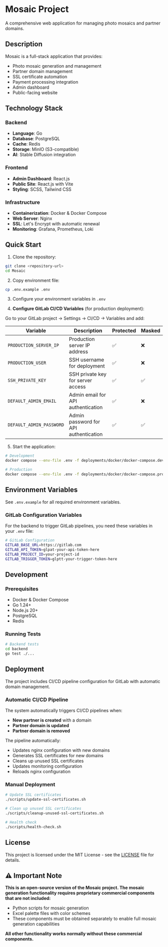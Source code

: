 # Mosaic Project

A comprehensive web application for managing photo mosaics and partner domains.

## Description

Mosaic is a full-stack application that provides:

- Photo mosaic generation and management
- Partner domain management
- SSL certificate automation
- Payment processing integration
- Admin dashboard
- Public-facing website

## Technology Stack

### Backend
- **Language**: Go
- **Database**: PostgreSQL
- **Cache**: Redis
- **Storage**: MinIO (S3-compatible)
- **AI**: Stable Diffusion integration

### Frontend
- **Admin Dashboard**: React.js
- **Public Site**: React.js with Vite
- **Styling**: SCSS, Tailwind CSS

### Infrastructure
- **Containerization**: Docker & Docker Compose
- **Web Server**: Nginx
- **SSL**: Let's Encrypt with automatic renewal
- **Monitoring**: Grafana, Prometheus, Loki

## Quick Start

1. Clone the repository:
```bash
git clone <repository-url>
cd Mosaic
```

2. Copy environment file:
```bash
cp .env.example .env
```

3. Configure your environment variables in `.env`

4. **Configure GitLab CI/CD Variables** (for production deployment):

Go to your GitLab project → Settings → CI/CD → Variables and add:

| Variable               | Description                       | Protected | Masked |
| ---------------------- | -------------------------------- | --------- | ------ |
| `PRODUCTION_SERVER_IP` | Production server IP address     | ✅        | ❌     |
| `PRODUCTION_USER`      | SSH username for deployment      | ✅        | ❌     |
| `SSH_PRIVATE_KEY`      | SSH private key for server access| ✅        | ✅     |
| `DEFAULT_ADMIN_EMAIL`  | Admin email for API authentication| ✅        | ❌     |
| `DEFAULT_ADMIN_PASSWORD` | Admin password for API authentication | ✅ | ✅ |

5. Start the application:
```bash
# Development
docker compose --env-file .env -f deployments/docker/docker-compose.dev.yml up --build

# Production
docker compose --env-file .env -f deployments/docker/docker-compose.prod.yml up --build
```

## Environment Variables

See `.env.example` for all required environment variables.

### GitLab Configuration Variables

For the backend to trigger GitLab pipelines, you need these variables in your `.env` file:

```bash
# GitLab Configuration
GITLAB_BASE_URL=https://gitlab.com
GITLAB_API_TOKEN=glpat-your-api-token-here
GITLAB_PROJECT_ID=your-project-id
GITLAB_TRIGGER_TOKEN=glptt-your-trigger-token-here
```

## Development

### Prerequisites
- Docker & Docker Compose
- Go 1.24+
- Node.js 20+
- PostgreSQL
- Redis

### Running Tests
```bash
# Backend tests
cd backend
go test ./...
```

## Deployment

The project includes CI/CD pipeline configuration for GitLab with automatic domain management.

### Automatic CI/CD Pipeline

The system automatically triggers CI/CD pipelines when:
- **New partner is created** with a domain
- **Partner domain is updated**
- **Partner domain is removed**

The pipeline automatically:
- Updates nginx configuration with new domains
- Generates SSL certificates for new domains
- Cleans up unused SSL certificates
- Updates monitoring configuration
- Reloads nginx configuration

### Manual Deployment

```bash
# Update SSL certificates
./scripts/update-ssl-certificates.sh

# Clean up unused SSL certificates
./scripts/cleanup-unused-ssl-certificates.sh

# Health check
./scripts/health-check.sh
```

## License

This project is licensed under the MIT License - see the [LICENSE](LICENSE) file for details.

## ⚠️ Important Note

**This is an open-source version of the Mosaic project. The mosaic generation functionality requires proprietary commercial components that are not included:**

- Python scripts for mosaic generation
- Excel palette files with color schemes
- These components must be obtained separately to enable full mosaic generation capabilities

**All other functionality works normally without these commercial components.**
